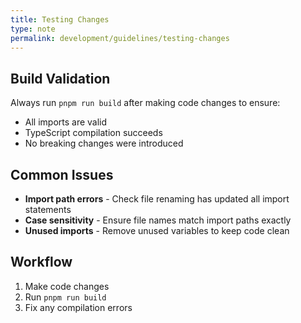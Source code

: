 ```yaml
---
title: Testing Changes
type: note
permalink: development/guidelines/testing-changes
---
```


## Build Validation

Always run `pnpm run build` after making code changes to ensure:

- All imports are valid
- TypeScript compilation succeeds
- No breaking changes were introduced

## Common Issues

- **Import path errors** - Check file renaming has updated all import statements
- **Case sensitivity** - Ensure file names match import paths exactly
- **Unused imports** - Remove unused variables to keep code clean

## Workflow

1. Make code changes
2. Run `pnpm run build`
3. Fix any compilation errors
